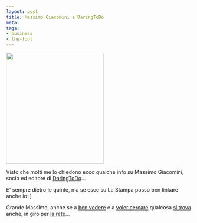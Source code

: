 ```yaml
--- 
layout: post
title: Massimo Giacomini e DaringToDo
meta: 
tags: 
- business
- the-fool
---
```

<a href="http://fast.mgpf.it/2010/03/giacomini.jpg"><img src="http://fast.mgpf.it/2010/03/giacomini-264x300.jpg" alt="" title="Massimo Giacomini, imprenditore" width="264" height="300" class="aligncenter size-medium wp-image-1897" /></a>  
  
Visto che molti me lo chiedono ecco qualche info su Massimo Giacomini, socio ed editore di [DaringToDo][1]...  
  
E' sempre dietro le quinte, ma se esce su La Stampa posso ben linkare anche io :)  
  
Grande Massimo, anche se a [ben vedere](http://archivio.lastampa.it/LaStampaArchivio/main/History/tmpl_viewObj.jsp?objid=3755159) e a [voler cercare](http://archivio.lastampa.it/LaStampaArchivio/main/History/tmpl_viewObj.jsp?objid=3758176) qualcosa [si trova](http://archivio.lastampa.it/LaStampaArchivio/main/History/tmpl_viewObj.jsp?objid=1677659) anche, in giro per [la rete](http://www.daringtodo.com/lang/it/2010/03/01/massimo-giacomini-lo-sguardo-oltre-il-muro/)...  
  
[1]: http://www.daringtodo.com 
